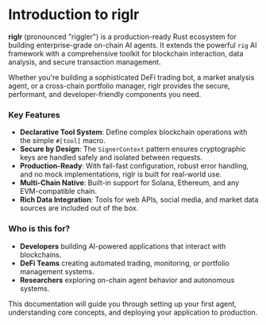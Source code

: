 # Introduction to riglr

**riglr** (pronounced "riggler") is a production-ready Rust ecosystem for building enterprise-grade on-chain AI agents. It extends the powerful `rig` AI framework with a comprehensive toolkit for blockchain interaction, data analysis, and secure transaction management.

Whether you're building a sophisticated DeFi trading bot, a market analysis agent, or a cross-chain portfolio manager, riglr provides the secure, performant, and developer-friendly components you need.

### Key Features

- **Declarative Tool System**: Define complex blockchain operations with the simple `#[tool]` macro.
- **Secure by Design**: The `SignerContext` pattern ensures cryptographic keys are handled safely and isolated between requests.
- **Production-Ready**: With fail-fast configuration, robust error handling, and no mock implementations, riglr is built for real-world use.
- **Multi-Chain Native**: Built-in support for Solana, Ethereum, and any EVM-compatible chain.
- **Rich Data Integration**: Tools for web APIs, social media, and market data sources are included out of the box.

### Who is this for?

- **Developers** building AI-powered applications that interact with blockchains.
- **DeFi Teams** creating automated trading, monitoring, or portfolio management systems.
- **Researchers** exploring on-chain agent behavior and autonomous systems.

This documentation will guide you through setting up your first agent, understanding core concepts, and deploying your application to production.